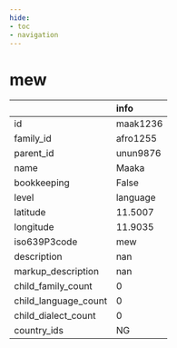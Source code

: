 ```yaml
---
hide:
- toc
- navigation
---
```

# mew
|                      | info     |
|:---------------------|:---------|
| id                   | maak1236 |
| family_id            | afro1255 |
| parent_id            | unun9876 |
| name                 | Maaka    |
| bookkeeping          | False    |
| level                | language |
| latitude             | 11.5007  |
| longitude            | 11.9035  |
| iso639P3code         | mew      |
| description          | nan      |
| markup_description   | nan      |
| child_family_count   | 0        |
| child_language_count | 0        |
| child_dialect_count  | 0        |
| country_ids          | NG       |